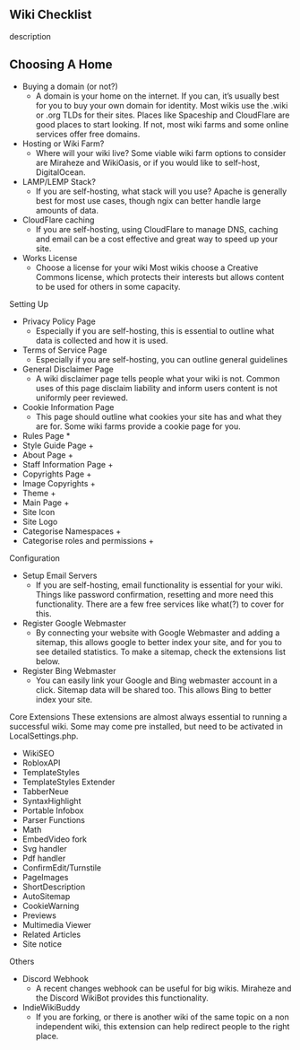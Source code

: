 ## Wiki Checklist 
description 


## Choosing A Home

* Buying a domain (or not?) 
    * A domain is your home on the internet. If you can, it’s usually best for you to buy your own domain for identity. Most wikis use the .wiki or .org TLDs for their sites. Places like Spaceship and CloudFlare are good places to start looking. If not, most wiki farms and some online services offer free domains. 
* Hosting or Wiki Farm? 
    * Where will your wiki live? Some viable wiki farm options to consider are Miraheze and WikiOasis, or if you would like to self-host, DigitalOcean. 
* LAMP/LEMP Stack? 
    * If you are self-hosting, what stack will you use? Apache is generally best for most use cases, though ngix can better handle large amounts of data. 
* CloudFlare caching
    * If you are self-hosting, using CloudFlare to manage DNS, caching and email can be a cost effective and great way to speed up your site. 
* Works License 
    * Choose a license for your wiki Most wikis choose a Creative Commons license, which protects their interests but allows content to be used for others in some capacity. 

Setting Up
* Privacy Policy Page
    * Especially if you are self-hosting, this is essential to outline what data is collected and how it is used. 
* Terms of Service Page
    * Especially if you are self-hosting, you can outline general guidelines
* General Disclaimer Page 
    * A wiki disclaimer page tells people what your wiki is not. Common uses of this page disclaim liability and inform users content is not uniformly peer reviewed. 
* Cookie Information Page
    * This page should outline what cookies your site has and what they are for. Some wiki farms provide a cookie page for you. 
* Rules Page 
    * 
* Style Guide Page + 
* About Page + 
* Staff Information Page + 
* Copyrights Page + 
* Image Copyrights + 
* Theme + 
* Main Page + 
* Site Icon
* Site Logo
* Categorise Namespaces + 
* Categorise roles and permissions + 

Configuration
* Setup Email Servers 
    * If you are self-hosting, email functionality is essential for your wiki. Things like password confirmation, resetting and more need this functionality. There are a few free services like what(?) to cover for this. 
* Register Google Webmaster
    * By connecting your website with Google Webmaster and adding a sitemap, this allows google to better index your site, and for you to see detailed statistics. To make a sitemap, check the extensions list below. 
* Register Bing Webmaster
    * You can easily link your Google and Bing webmaster account in a click. Sitemap data will be shared too. This allows Bing to better index your site. 

Core Extensions 
These extensions are almost always essential to running a successful wiki. Some  may come pre installed, but need to be activated in LocalSettings.php. 
* WikiSEO 
* RobloxAPI 
* TemplateStyles
* TemplateStyles Extender
* TabberNeue
* SyntaxHighlight
* Portable Infobox
* Parser Functions
* Math
* EmbedVideo fork
* Svg handler
* Pdf handler
* ConfirmEdit/Turnstile
* PageImages
* ShortDescription
* AutoSitemap
* CookieWarning 
* Previews
* Multimedia Viewer
* Related Articles
* Site notice

Others
* Discord Webhook 
    * A recent changes webhook can be useful for big wikis. Miraheze and the Discord WikiBot provides this functionality. 
* IndieWikiBuddy
    * If you are forking, or there is another wiki of the same topic on a non independent wiki, this extension can help redirect people to the right place. 
